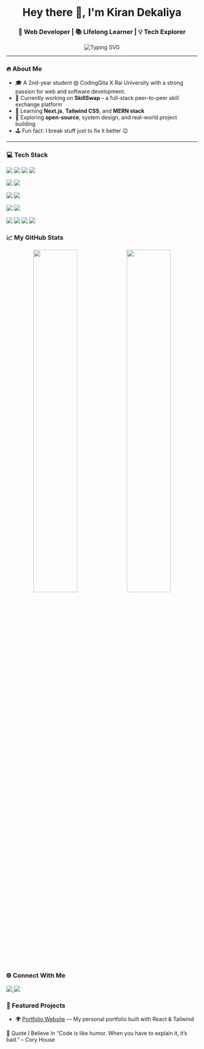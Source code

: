<h1 align="center">Hey there 👋, I'm Kiran Dekaliya</h1>
<h3 align="center">🚀 Web Developer | 📚 Lifelong Learner | 💡 Tech Explorer</h3>

<p align="center">
  <img src="https://readme-typing-svg.demolab.com?font=Fira+Code&size=22&pause=1000&color=00FFFF&center=true&vCenter=true&width=435&lines=I+love+building+cool+stuff;I+write+clean+and+efficient+code;Always+curious+to+learn+more!" alt="Typing SVG" />
</p>

---

### 🔥 About Me

- 🎓 A 2nd-year student @ CodingGita X Rai University with a strong passion for web and software development.
- 💼 Currently working on **SkillSwap** – a full-stack peer-to-peer skill exchange platform  
- 🌱 Learning **Next.js**, **Tailwind CSS**, and **MERN stack**  
- 🧠 Exploring **open-source**, system design, and real-world project building  
- 🕹️ Fun fact: I break stuff just to fix it better 😉

---

### 💻 Tech Stack

<p align="left">
  <img src="https://img.shields.io/badge/JavaScript-F7DF1E?style=for-the-badge&logo=javascript&logoColor=black" />
  <img src="https://img.shields.io/badge/HTML5-E34F26?style=for-the-badge&logo=html5&logoColor=white" />
  <img src="https://img.shields.io/badge/CSS3-1572B6?style=for-the-badge&logo=css3&logoColor=white" />
  <img src="https://img.shields.io/badge/C++-00599C?style=for-the-badge&logo=c%2B%2B&logoColor=white" />
</p>


<p align="left">
  <img src="https://img.shields.io/badge/React-20232A?style=for-the-badge&logo=react&logoColor=61DAFB" />

  <img src="https://img.shields.io/badge/TailwindCSS-38B2AC?style=for-the-badge&logo=tailwind-css&logoColor=white" />

</p>


<p align="left">
  <img src="https://img.shields.io/badge/Node.js-339933?style=for-the-badge&logo=nodedotjs&logoColor=white" />
  <img src="https://img.shields.io/badge/Express.js-000000?style=for-the-badge&logo=express&logoColor=white" />
</p>


<p align="left">
  <img src="https://img.shields.io/badge/MongoDB-4EA94B?style=for-the-badge&logo=mongodb&logoColor=white" />
  <img src="https://img.shields.io/badge/Firebase-ffca28?style=for-the-badge&logo=firebase&logoColor=black" />
</p>


<p align="left">
  <img src="https://img.shields.io/badge/Git-F05032?style=for-the-badge&logo=git&logoColor=white" />
  <img src="https://img.shields.io/badge/GitHub-181717?style=for-the-badge&logo=github&logoColor=white" />
  <img src="https://img.shields.io/badge/Postman-FF6C37?style=for-the-badge&logo=postman&logoColor=white" />
  <img src="https://img.shields.io/badge/VS_Code-007ACC?style=for-the-badge&logo=visual-studio-code&logoColor=white" />
</p>


### 📈 My GitHub Stats

<p align="center">
  <img src="https://github-readme-stats.vercel.app/api?username=kiranchaudhary18&show_icons=true&theme=radical" width="48%"/>
  <img src="https://github-readme-streak-stats.herokuapp.com?user=kiranchaudhary18&theme=radical" width="48%" />
</p>


### 🌐 Connect With Me

<p align="left">
  <a href="mailto:kiran.chaudhary.cg@gmail.com" target="_blank">
    <img src="https://img.shields.io/badge/Gmail-D14836?style=for-the-badge&logo=gmail&logoColor=white" />
  </a>
  <a href="https://www.linkedin.com/in/https://www.linkedin.com/in/chaudharykiran16/" target="_blank">
    <img src="https://img.shields.io/badge/LinkedIn-0A66C2?style=for-the-badge&logo=linkedin&logoColor=white" />
  </a>
  
</p>

### 📌 Featured Projects

 
- 🌍 [Portfolio Website]((https://kiran-portfolio22-h491.onrender.com/)) — My personal portfolio built with React & Tailwind  







🧠 Quote I Believe In
“Code is like humor. When you have to explain it, it’s bad.” – Cory House
